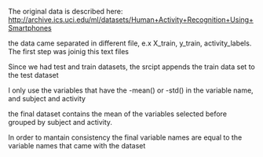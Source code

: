 The original data is described here: http://archive.ics.uci.edu/ml/datasets/Human+Activity+Recognition+Using+Smartphones

the data came separated in different file, e.x X_train, y_train, activity_labels. The first step was joinig this text files

Since we had test and train datasets, the srcipt appends the train data set to the test dataset

I only use the variables that have the -mean() or -std() in the variable name, and subject and activity

the final dataset contains the mean of the variables selected before grouped by subject and activity.

In order to mantain consistency the final variable names are equal to the variable names that came with the dataset

